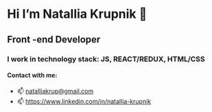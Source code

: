# Hi I’m Natallia Krupnik 👋
## Front -end Developer
### I work in technology stack: JS, REACT/REDUX, HTML/CSS
#### Contact with me:
- 📫 natalliakrup@gmail.com
- 📫 https://www.linkedin.com/in/natallia-krupnik
